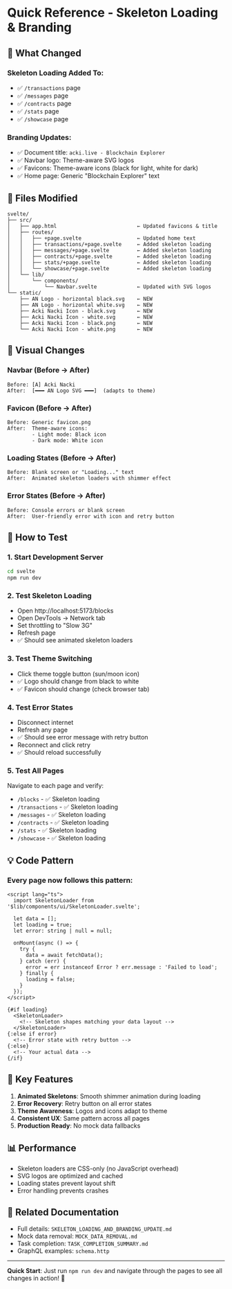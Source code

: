 # Quick Reference - Skeleton Loading & Branding

## 🚀 What Changed

### Skeleton Loading Added To:
- ✅ `/transactions` page
- ✅ `/messages` page  
- ✅ `/contracts` page
- ✅ `/stats` page
- ✅ `/showcase` page

### Branding Updates:
- ✅ Document title: `acki.live - Blockchain Explorer`
- ✅ Navbar logo: Theme-aware SVG logos
- ✅ Favicons: Theme-aware icons (black for light, white for dark)
- ✅ Home page: Generic "Blockchain Explorer" text

## 📁 Files Modified

```
svelte/
├── src/
│   ├── app.html                          ← Updated favicons & title
│   ├── routes/
│   │   ├── +page.svelte                  ← Updated home text
│   │   ├── transactions/+page.svelte     ← Added skeleton loading
│   │   ├── messages/+page.svelte         ← Added skeleton loading
│   │   ├── contracts/+page.svelte        ← Added skeleton loading
│   │   ├── stats/+page.svelte            ← Added skeleton loading
│   │   └── showcase/+page.svelte         ← Added skeleton loading
│   └── lib/
│       └── components/
│           └── Navbar.svelte             ← Updated with SVG logos
└── static/
    ├── AN Logo - horizontal black.svg    ← NEW
    ├── AN Logo - horizontal white.svg    ← NEW
    ├── Acki Nacki Icon - black.svg       ← NEW
    ├── Acki Nacki Icon - white.svg       ← NEW
    ├── Acki Nacki Icon - black.png       ← NEW
    └── Acki Nacki Icon - white.png       ← NEW
```

## 🎨 Visual Changes

### Navbar (Before → After)
```
Before: [A] Acki Nacki
After:  [━━━ AN Logo SVG ━━━]  (adapts to theme)
```

### Favicon (Before → After)
```
Before: Generic favicon.png
After:  Theme-aware icons:
        - Light mode: Black icon
        - Dark mode: White icon
```

### Loading States (Before → After)
```
Before: Blank screen or "Loading..." text
After:  Animated skeleton loaders with shimmer effect
```

### Error States (Before → After)
```
Before: Console errors or blank screen
After:  User-friendly error with icon and retry button
```

## 🧪 How to Test

### 1. Start Development Server
```bash
cd svelte
npm run dev
```

### 2. Test Skeleton Loading
- Open http://localhost:5173/blocks
- Open DevTools → Network tab
- Set throttling to "Slow 3G"
- Refresh page
- ✅ Should see animated skeleton loaders

### 3. Test Theme Switching
- Click theme toggle button (sun/moon icon)
- ✅ Logo should change from black to white
- ✅ Favicon should change (check browser tab)

### 4. Test Error States
- Disconnect internet
- Refresh any page
- ✅ Should see error message with retry button
- Reconnect and click retry
- ✅ Should reload successfully

### 5. Test All Pages
Navigate to each page and verify:
- `/blocks` - ✅ Skeleton loading
- `/transactions` - ✅ Skeleton loading
- `/messages` - ✅ Skeleton loading
- `/contracts` - ✅ Skeleton loading
- `/stats` - ✅ Skeleton loading
- `/showcase` - ✅ Skeleton loading

## 💡 Code Pattern

### Every page now follows this pattern:

```svelte
<script lang="ts">
  import SkeletonLoader from '$lib/components/ui/SkeletonLoader.svelte';
  
  let data = [];
  let loading = true;
  let error: string | null = null;
  
  onMount(async () => {
    try {
      data = await fetchData();
    } catch (err) {
      error = err instanceof Error ? err.message : 'Failed to load';
    } finally {
      loading = false;
    }
  });
</script>

{#if loading}
  <SkeletonLoader>
    <!-- Skeleton shapes matching your data layout -->
  </SkeletonLoader>
{:else if error}
  <!-- Error state with retry button -->
{:else}
  <!-- Your actual data -->
{/if}
```

## 🎯 Key Features

1. **Animated Skeletons**: Smooth shimmer animation during loading
2. **Error Recovery**: Retry button on all error states
3. **Theme Awareness**: Logos and icons adapt to theme
4. **Consistent UX**: Same pattern across all pages
5. **Production Ready**: No mock data fallbacks

## 📊 Performance

- Skeleton loaders are CSS-only (no JavaScript overhead)
- SVG logos are optimized and cached
- Loading states prevent layout shift
- Error handling prevents crashes

## 🔗 Related Documentation

- Full details: `SKELETON_LOADING_AND_BRANDING_UPDATE.md`
- Mock data removal: `MOCK_DATA_REMOVAL.md`
- Task completion: `TASK_COMPLETION_SUMMARY.md`
- GraphQL examples: `schema.http`

---

**Quick Start**: Just run `npm run dev` and navigate through the pages to see all changes in action! 🚀

